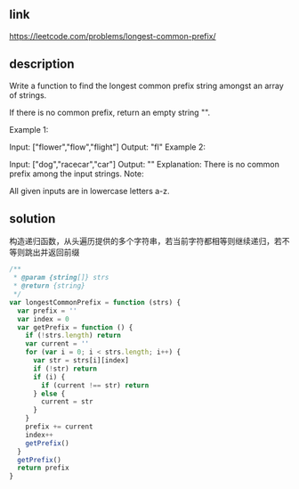 ## link

https://leetcode.com/problems/longest-common-prefix/

## description

Write a function to find the longest common prefix string amongst an array of strings.

If there is no common prefix, return an empty string "".

Example 1:

Input: ["flower","flow","flight"]
Output: "fl"
Example 2:

Input: ["dog","racecar","car"]
Output: ""
Explanation: There is no common prefix among the input strings.
Note:

All given inputs are in lowercase letters a-z.

## solution

构造递归函数，从头遍历提供的多个字符串，若当前字符都相等则继续递归，若不等则跳出并返回前缀

```javascript
/**
 * @param {string[]} strs
 * @return {string}
 */
var longestCommonPrefix = function (strs) {
  var prefix = ''
  var index = 0
  var getPrefix = function () {
    if (!strs.length) return
    var current = ''
    for (var i = 0; i < strs.length; i++) {
      var str = strs[i][index]
      if (!str) return
      if (i) {
        if (current !== str) return
      } else {
        current = str  
      }
    }
    prefix += current
    index++
    getPrefix()  
  }
  getPrefix()
  return prefix  
}
```